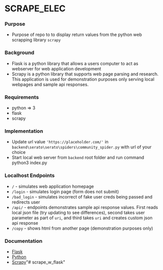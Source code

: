 # SCRAPE_ELEC

### Purpose
- Purpose of repo to to display return values from the python web scrapping library `scrapy`

### Background
- Flask is a python library that allows a users computer to act as webserver for web application development
- Scrapy is a python library that supports web page parsing and research.  This application is used for demonstration purposes only serving local webpages and sample api responses. 

### Requirements
- python => 3
- flask
- scrapy

### Implementation
- Update url value `'https://placeholder.com/'` in `backend\serato\serato\spiders\community_spider.py` with url of your choice
- Start local web server from `backend` root folder and run command python3 index.py

### Localhost Endpoints
- `/` - simulates web application homepage
- `/login` - simulates login page (form does not submit)
- `/bad_login` - simulates incorrect of fake user creds being passed and redirects user
- `/api/` - endpoints demonstrates sample api response values.  First reads local json file (try updating to see differences), second takes user parameter as part of `uri`, and third takes `uri` and creates custom json api response
- `/copy` - shows html from another page (demonstration purposes only)

### Documentation
- [Flask]('https://flask.palletsprojects.com/en/1.1.x/installation/')
- [Python]('https://www.python.org/downloads/')
- [Scrapy]('https://docs.scrapy.org/en/latest/intro/tutorial.html)"# scrape_w_flask" 
